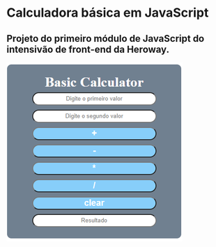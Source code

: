 # Calculadora básica em JavaScript

## Projeto do primeiro módulo de JavaScript do intensivão de front-end da Heroway.

![](https://github.com/alexmengue/heroway-calculator/blob/master/images/calculator.png)
